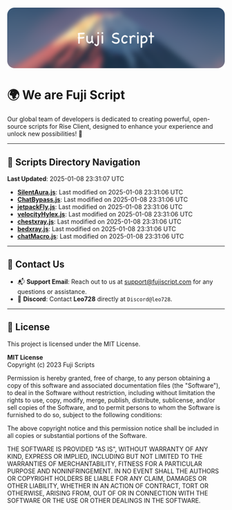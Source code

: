 ![Banner](.github/b.webp)

# 🌍 **We are Fuji Script**

Our global team of developers is dedicated to creating powerful, open-source scripts for Rise Client, designed to enhance your experience and unlock new possibilities! 🌟

---
<!-- SCRIPTS_NAVIGATION_START -->
## 📂 **Scripts Directory Navigation**

**Last Updated**: 2025-01-08 23:31:07 UTC

- **[SilentAura.js](scripts/SilentAura.js)**: Last modified on 2025-01-08 23:31:06 UTC
- **[ChatBypass.js](scripts/ChatBypass.js)**: Last modified on 2025-01-08 23:31:06 UTC
- **[jetpackFly.js](scripts/jetpackFly.js)**: Last modified on 2025-01-08 23:31:06 UTC
- **[velocityHylex.js](scripts/velocityHylex.js)**: Last modified on 2025-01-08 23:31:06 UTC
- **[chestxray.js](scripts/chestxray.js)**: Last modified on 2025-01-08 23:31:06 UTC
- **[bedxray.js](scripts/bedxray.js)**: Last modified on 2025-01-08 23:31:06 UTC
- **[chatMacro.js](scripts/chatMacro.js)**: Last modified on 2025-01-08 23:31:06 UTC

<!-- SCRIPTS_NAVIGATION_END -->

---

## 💬 **Contact Us**  
- 📬 **Support Email**: Reach out to us at [support@fujiscript.com](mailto:support@fujiscript.com) for any questions or assistance.  
- 💬 **Discord**: Contact **Leo728** directly at `Discord@leo728`.

---

## 📜 **License**

This project is licensed under the MIT License.  

**MIT License**  
Copyright (c) 2023 Fuji Scripts  

Permission is hereby granted, free of charge, to any person obtaining a copy of this software and associated documentation files (the "Software"), to deal in the Software without restriction, including without limitation the rights to use, copy, modify, merge, publish, distribute, sublicense, and/or sell copies of the Software, and to permit persons to whom the Software is furnished to do so, subject to the following conditions:  

The above copyright notice and this permission notice shall be included in all copies or substantial portions of the Software.  

THE SOFTWARE IS PROVIDED "AS IS", WITHOUT WARRANTY OF ANY KIND, EXPRESS OR IMPLIED, INCLUDING BUT NOT LIMITED TO THE WARRANTIES OF MERCHANTABILITY, FITNESS FOR A PARTICULAR PURPOSE AND NONINFRINGEMENT. IN NO EVENT SHALL THE AUTHORS OR COPYRIGHT HOLDERS BE LIABLE FOR ANY CLAIM, DAMAGES OR OTHER LIABILITY, WHETHER IN AN ACTION OF CONTRACT, TORT OR OTHERWISE, ARISING FROM, OUT OF OR IN CONNECTION WITH THE SOFTWARE OR THE USE OR OTHER DEALINGS IN THE SOFTWARE.  
